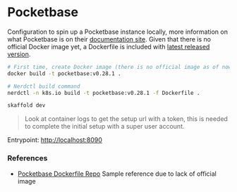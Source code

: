 # Pocketbase

Configuration to spin up a Pocketbase instance locally, more information on what Pocketbase is on their [documentation site](https://pocketbase.io/docs). Given that there is no official Docker image yet, a Dockerfile is included with [latest released version](https://github.com/pocketbase/pocketbase/releases).

```sh
# First time, create Docker image (there is no official image as of now)
docker build -t pocketbase:v0.28.1 .

# Nerdctl build command
nerdctl -n k8s.io build -t pocketbase:v0.28.1 -f Dockerfile .
```

```sh
skaffold dev
```

> Look at container logs to get the setup url with a token, this is needed to complete the initial setup with a super user account.

Entrypoint: [http://localhost:8090](http://localhost:8090)


### References

* [Pocketbase Dockerfile Repo](https://github.com/bscott/pocketbase-docker) Sample reference due to lack of official image